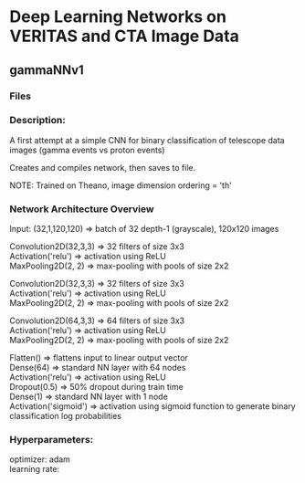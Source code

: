 # Deep Learning Networks on VERITAS and CTA Image Data

## gammaNNv1

### Files



### **Description:** 

A first attempt at a simple CNN for binary classification of telescope data
images (gamma events vs proton events)

Creates and compiles network, then saves to file.

NOTE: Trained on Theano, image dimension ordering = 'th'

### Network Architecture Overview

Input: (32,1,120,120) => batch of 32 depth-1 (grayscale), 120x120 images

Convolution2D(32,3,3) => 32 filters of size 3x3  
Activation('relu') => activation using ReLU  
MaxPooling2D(2, 2) => max-pooling with pools of size 2x2   

Convolution2D(32,3,3) => 32 filters of size 3x3  
Activation('relu') => activation using ReLU  
MaxPooling2D(2, 2) => max-pooling with pools of size 2x2   

Convolution2D(64,3,3) => 64 filters of size 3x3   
Activation('relu') => activation using ReLU   
MaxPooling2D(2, 2) => max-pooling with pools of size 2x2     

Flatten() => flattens input to linear output vector   
Dense(64) => standard NN layer with 64 nodes  
Activation('relu') => activation using ReLU  
Dropout(0.5) => 50% dropout during train time  
Dense(1) => standard NN layer with 1 node  
Activation('sigmoid') => activation using sigmoid function to generate binary classification log probabilities  

### Hyperparameters:

optimizer: adam  
learning rate:   




